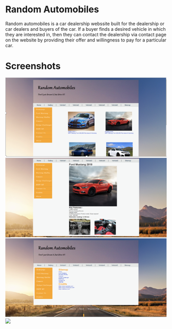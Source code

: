 # Random Automobiles
  Random automobiles is a car dealership webssite built for the dealership or car dealers 
  and buyers of the car. If a buyer finds a desired vehicle in which they are interested 
  in, then they can contact the dealership via contact page on the website by providing     their offer and willingness to pay for a particular car.
# Screenshots
  ![](https://github.com/shagan96/CarDealership/blob/main/Screenshot1.png)
  ![](https://github.com/shagan96/CarDealership/blob/main/Screenshot2.png)
  ![](https://github.com/shagan96/CarDealership/blob/main/Screenshot3.png)
  ![](https://github.com/shagan96/CarDealership/blob/main/Screenshot4.png)
